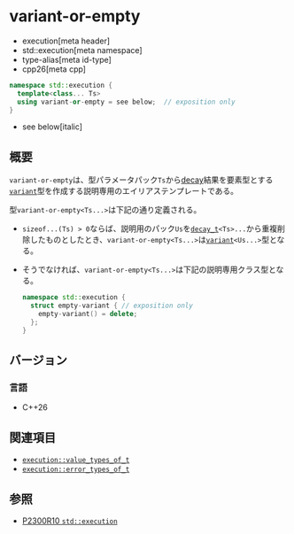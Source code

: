 # variant-or-empty
* execution[meta header]
* std::execution[meta namespace]
* type-alias[meta id-type]
* cpp26[meta cpp]

```cpp
namespace std::execution {
  template<class... Ts>
  using variant-or-empty = see below;  // exposition only
}
```
* see below[italic]

## 概要
`variant-or-empty`は、型パラメータパック`Ts`から[decay](/reference/type_traits/decay.md)結果を要素型とする[`variant`](/reference/variant/variant.md)型を作成する説明専用のエイリアステンプレートである。

型`variant-or-empty<Ts...>`は下記の通り定義される。

- `sizeof...(Ts) > 0`ならば、説明用のパック`Us`を[`decay_t`](/reference/type_traits/decay.md)`<Ts>...`から重複削除したものとしたとき、`variant-or-empty<Ts...>`は[`variant`](/reference/variant/variant.md)`<Us...>`型となる。
- そうでなければ、`variant-or-empty<Ts...>`は下記の説明専用クラス型となる。

    ```cpp
    namespace std::execution {
      struct empty-variant { // exposition only
        empty-variant() = delete;
      };
    }
    ```


## バージョン
### 言語
- C++26


## 関連項目
- [`execution::value_types_of_t`](value_types_of_t.md)
- [`execution::error_types_of_t`](error_types_of_t.md)


## 参照
- [P2300R10 `std::execution`](https://www.open-std.org/jtc1/sc22/wg21/docs/papers/2024/p2300r10.html)
